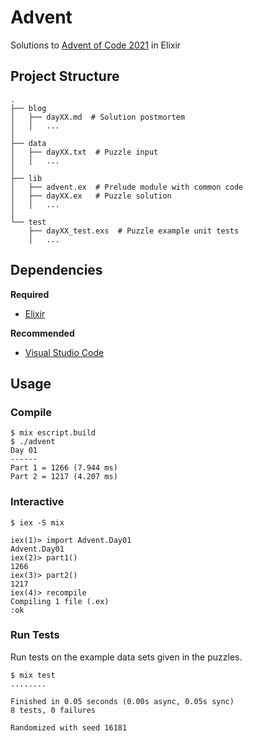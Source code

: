 # Advent

Solutions to [Advent of Code 2021](https://adventofcode.com/2021) in Elixir

## Project Structure

```
.
├── blog
│   ├── dayXX.md  # Solution postmortem
│   │   ...
│
├── data
│   ├── dayXX.txt  # Puzzle input
│   │   ...
│
├── lib
│   ├── advent.ex  # Prelude module with common code
│   ├── dayXX.ex   # Puzzle solution
│   │   ...
│
└── test
    ├── dayXX_test.exs  # Puzzle example unit tests
    │   ...
```

## Dependencies

**Required**

- [Elixir](https://elixir-lang.org)

**Recommended**

- [Visual Studio Code](https://code.visualstudio.com)

## Usage

### Compile

```shell
$ mix escript.build
$ ./advent
Day 01
------
Part 1 = 1266 (7.944 ms)
Part 2 = 1217 (4.207 ms)
```

### Interactive

```shell
$ iex -S mix

iex(1)> import Advent.Day01
Advent.Day01
iex(2)> part1()
1266
iex(3)> part2()
1217
iex(4)> recompile
Compiling 1 file (.ex)
:ok
```

### Run Tests

Run tests on the example data sets given in the puzzles.

```shell
$ mix test
........

Finished in 0.05 seconds (0.00s async, 0.05s sync)
8 tests, 0 failures

Randomized with seed 16181
```

